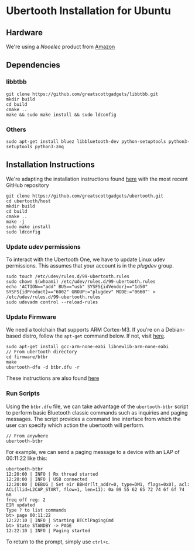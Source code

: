 # Ubertooth Installation for Ubuntu #

## Hardware ##

We're using a *Nooelec* product from [Amazon](https://www.amazon.com/Ubertooth-One-Aluminum-Enclosure-Bundle/dp/B07GBDD53W/ref=sr_1_3?dchild=1&keywords=ubertooth+one&qid=1595272870&sr=8-3)

## Dependencies ##
### libbtbb ###
```
git clone https://github.com/greatscottgadgets/libbtbb.git
mkdir build
cd build
cmake ..
make && sudo make install && sudo ldconfig
```
### Others ###
```
sudo apt-get install bluez libbluetooth-dev python-setuptools python3-setuptools python3-zmq
```

## Installation Instructions ##

We're adapting the installation instructions found [here](https://github.com/greatscottgadgets/ubertooth/wiki/Build-Guide) with the most recent GitHub repository

```
git clone https://github.com/greatscottgadgets/ubertooth.git
cd ubertooth/host
mkdir build
cd build
cmake ..
make -j
sudo make install
sudo ldconfig
```

### Update *udev* permissions ###

To interact with the Ubertooth One, we have to update Linux udev permissions. This assumes that your account is in the *plugdev* group.

```
sudo touch /etc/udev/rules.d/99-ubertooth.rules
sudo chown $(whoami) /etc/udev/rules.d/99-ubertooth.rules
echo 'ACTION=="add" BUS=="usb" SYSFS{idVendor}=="1d50" SYSFS{idProduct}=="6002" GROUP:="plugdev" MODE:="0660"' > /etc/udev/rules.d/99-ubertooth.rules
sudo udevadm control --reload-rules
```

### Update Firmware ###

We need a toolchain that supports ARM Cortex-M3. If you're on a Debian-based distro, follow the `apt-get` command below. If not, visit [here](https://launchpad.net/gcc-arm-embedded).

```
sudo apt-get install gcc-arm-none-eabi libnewlib-arm-none-eabi
// From ubertooth directory
cd firmware/btbr
make
ubertooth-dfu -d btbr.dfu -r
```

These instructions are also found [here](https://github.com/greatscottgadgets/ubertooth/wiki/Firmware)

### Run Scripts ###

Using the `btbr.dfu` file, we can take advantage of the `ubertooth-btbr` script to perform basic Bluetooth classic commands such as inquiries and paging messages. The script provides a command line interface from which the user can specify which action the ubertooth will perform.

```
// From anywhere
ubertooth-btbr
```

For example, we can send a paging message to a device with an LAP of 00:11:22 like this:

```
ubertooth-btbr
12:20:00 | INFO | Rx thread started
12:20:00 | INFO | USB connected
12:20:00 | DEBUG | Set eir BBHdr(lt_addr=0, type=DM1, flags=0x0), acl: ACL(llid=L2CAP_START, flow=1, len=11): 0a 09 55 62 65 72 74 6f 6f 74 68
freq off reg: 2
EIR updated
Type ? to list commands
bt> page 00:11:22
12:22:10 | INFO | Starting BTCtlPagingCmd
bt> State STANDBY -> PAGE
12:22:10 | INFO | Paging started
```

To return to the prompt, simply use `ctrl+c`.